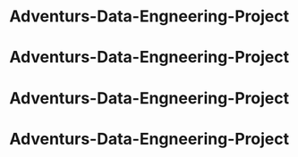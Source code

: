 # Adventurs-Data-Engneering-Project
# Adventurs-Data-Engneering-Project
# Adventurs-Data-Engneering-Project
# Adventurs-Data-Engneering-Project
